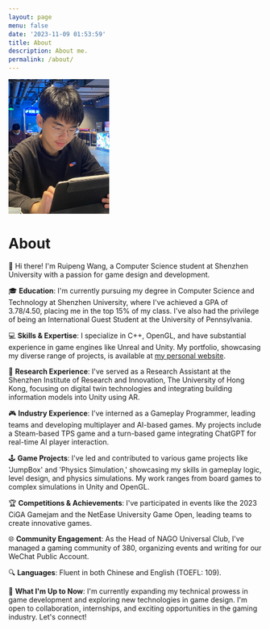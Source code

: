 ```yaml
---
layout: page
menu: false
date: '2023-11-09 01:53:59'
title: About
description: About me.
permalink: /about/
---
```


<img class="img-rounded" src="/assets/img/uploads/profile.JPG" alt="Thiago Rossener" width="200">

# About

👋 Hi there! I'm Ruipeng Wang, a Computer Science student at Shenzhen University with a passion for game design and development.

🎓 **Education**: I'm currently pursuing my degree in Computer Science and Technology at Shenzhen University, where I've achieved a GPA of 3.78/4.50, placing me in the top 15% of my class. I've also had the privilege of being an International Guest Student at the University of Pennsylvania.

💻 **Skills & Expertise**: I specialize in C++, OpenGL, and have substantial experience in game engines like Unreal and Unity. My portfolio, showcasing my diverse range of projects, is available at [my personal website](wangruipeng.com).

🔬 **Research Experience**: I've served as a Research Assistant at the Shenzhen Institute of Research and Innovation, The University of Hong Kong, focusing on digital twin technologies and integrating building information models into Unity using AR.

🎮 **Industry Experience**: I've interned as a Gameplay Programmer, leading teams and developing multiplayer and AI-based games. My projects include a Steam-based TPS game and a turn-based game integrating ChatGPT for real-time AI player interaction.

🕹️ **Game Projects**: I've led and contributed to various game projects like 'JumpBox' and 'Physics Simulation,' showcasing my skills in gameplay logic, level design, and physics simulations. My work ranges from board games to complex simulations in Unity and OpenGL.

🏆 **Competitions & Achievements**: I've participated in events like the 2023 CiGA Gamejam and the NetEase University Game Open, leading teams to create innovative games.

🌐 **Community Engagement**: As the Head of NAGO Universal Club, I've managed a gaming community of 380, organizing events and writing for our WeChat Public Account.

🔍 **Languages**: Fluent in both Chinese and English (TOEFL: 109).

🌟 **What I'm Up to Now**: I'm currently expanding my technical prowess in game development and exploring new technologies in game design. I'm open to collaboration, internships, and exciting opportunities in the gaming industry. Let's connect!
